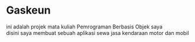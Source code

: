 # Gaskeun

ini adalah projek mata kuliah Pemrograman Berbasis Objek saya <br>
disini saya membuat sebuah aplikasi sewa jasa kendaraan motor dan mobil
